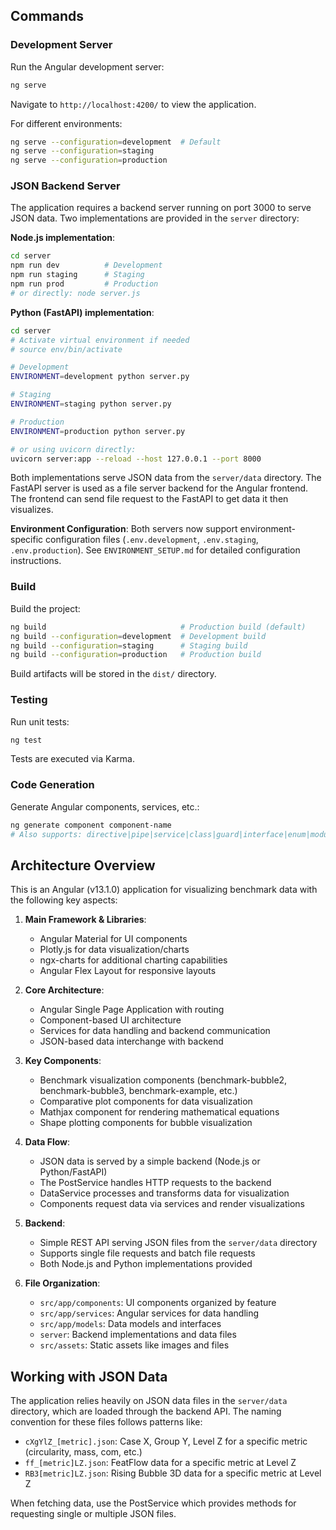 ## Commands

### Development Server

Run the Angular development server:
```bash
ng serve
```
Navigate to `http://localhost:4200/` to view the application.

For different environments:
```bash
ng serve --configuration=development  # Default
ng serve --configuration=staging
ng serve --configuration=production
```

### JSON Backend Server

The application requires a backend server running on port 3000 to serve JSON data. Two implementations are provided in the `server` directory:

**Node.js implementation**:
```bash
cd server
npm run dev          # Development
npm run staging      # Staging  
npm run prod         # Production
# or directly: node server.js
```

**Python (FastAPI) implementation**:
```bash
cd server
# Activate virtual environment if needed
# source env/bin/activate

# Development
ENVIRONMENT=development python server.py

# Staging
ENVIRONMENT=staging python server.py

# Production  
ENVIRONMENT=production python server.py

# or using uvicorn directly:
uvicorn server:app --reload --host 127.0.0.1 --port 8000
```

Both implementations serve JSON data from the `server/data` directory.
The FastAPI server is used as a file server backend for the Angular frontend. The
frontend can send file request to the FastAPI to get data it then visualizes.

**Environment Configuration**: Both servers now support environment-specific configuration files (`.env.development`, `.env.staging`, `.env.production`). See `ENVIRONMENT_SETUP.md` for detailed configuration instructions.

### Build

Build the project:
```bash
ng build                              # Production build (default)
ng build --configuration=development  # Development build
ng build --configuration=staging      # Staging build  
ng build --configuration=production   # Production build
```
Build artifacts will be stored in the `dist/` directory.

### Testing

Run unit tests:
```bash
ng test
```
Tests are executed via Karma.

### Code Generation

Generate Angular components, services, etc.:
```bash
ng generate component component-name
# Also supports: directive|pipe|service|class|guard|interface|enum|module
```

## Architecture Overview

This is an Angular (v13.1.0) application for visualizing benchmark data with the following key aspects:

1. **Main Framework & Libraries**:
   - Angular Material for UI components
   - Plotly.js for data visualization/charts
   - ngx-charts for additional charting capabilities
   - Angular Flex Layout for responsive layouts

2. **Core Architecture**:
   - Angular Single Page Application with routing
   - Component-based UI architecture
   - Services for data handling and backend communication
   - JSON-based data interchange with backend

3. **Key Components**:
   - Benchmark visualization components (benchmark-bubble2, benchmark-bubble3, benchmark-example, etc.)
   - Comparative plot components for data visualization
   - Mathjax component for rendering mathematical equations
   - Shape plotting components for bubble visualization

4. **Data Flow**:
   - JSON data is served by a simple backend (Node.js or Python/FastAPI)
   - The PostService handles HTTP requests to the backend
   - DataService processes and transforms data for visualization
   - Components request data via services and render visualizations

5. **Backend**:
   - Simple REST API serving JSON files from the `server/data` directory
   - Supports single file requests and batch file requests
   - Both Node.js and Python implementations provided

6. **File Organization**:
   - `src/app/components`: UI components organized by feature
   - `src/app/services`: Angular services for data handling
   - `src/app/models`: Data models and interfaces
   - `server`: Backend implementations and data files
   - `src/assets`: Static assets like images and files

## Working with JSON Data

The application relies heavily on JSON data files in the `server/data` directory, which are loaded through the backend API. The naming convention for these files follows patterns like:

- `cXgYlZ_[metric].json`: Case X, Group Y, Level Z for a specific metric (circularity, mass, com, etc.)
- `ff_[metric]LZ.json`: FeatFlow data for a specific metric at Level Z
- `RB3[metric]LZ.json`: Rising Bubble 3D data for a specific metric at Level Z

When fetching data, use the PostService which provides methods for requesting single or multiple JSON files.
